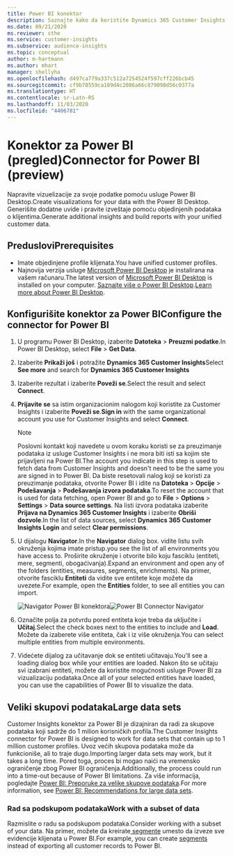 ```yaml
---
title: Power BI konektor
description: Saznajte kako da koristite Dynamics 365 Customer Insights konektor u usluzi Power BI.
ms.date: 09/21/2020
ms.reviewer: sthe
ms.service: customer-insights
ms.subservice: audience-insights
ms.topic: conceptual
author: m-hartmann
ms.author: mhart
manager: shellyha
ms.openlocfilehash: d497ca779a337c512a7254524f597cff226bcb45
ms.sourcegitcommit: cf9b78559ca189d4c2086a66c879098d56c0377a
ms.translationtype: HT
ms.contentlocale: sr-Latn-RS
ms.lasthandoff: 11/03/2020
ms.locfileid: "4406781"
---
```

# <a name="connector-for-power-bi-preview"></a><span data-ttu-id="eb323-103">Konektor za Power BI (pregled)</span><span class="sxs-lookup"><span data-stu-id="eb323-103">Connector for Power BI (preview)</span></span>

<span data-ttu-id="eb323-104">Napravite vizuelizacije za svoje podatke pomoću usluge Power BI Desktop.</span><span class="sxs-lookup"><span data-stu-id="eb323-104">Create visualizations for your data with the Power BI Desktop.</span></span> <span data-ttu-id="eb323-105">Generišite dodatne uvide i pravite izveštaje pomoću objedinjenih podataka o klijentima.</span><span class="sxs-lookup"><span data-stu-id="eb323-105">Generate additional insights and build reports with your unified customer data.</span></span>

## <a name="prerequisites"></a><span data-ttu-id="eb323-106">Preduslovi</span><span class="sxs-lookup"><span data-stu-id="eb323-106">Prerequisites</span></span>

- <span data-ttu-id="eb323-107">Imate objedinjene profile klijenata.</span><span class="sxs-lookup"><span data-stu-id="eb323-107">You have unified customer profiles.</span></span>
- <span data-ttu-id="eb323-108">Najnovija verzija usluge [Microsoft Power BI Desktop](https://powerbi.microsoft.com/desktop/) je instalirana na vašem računaru.</span><span class="sxs-lookup"><span data-stu-id="eb323-108">The latest version of [Microsoft Power BI Desktop](https://powerbi.microsoft.com/desktop/) is installed on your computer.</span></span> <span data-ttu-id="eb323-109">[Saznajte više o Power BI Desktop](https://docs.microsoft.com/power-bi/desktop-what-is-desktop).</span><span class="sxs-lookup"><span data-stu-id="eb323-109">[Learn more about Power BI Desktop](https://docs.microsoft.com/power-bi/desktop-what-is-desktop).</span></span>

## <a name="configure-the-connector-for-power-bi"></a><span data-ttu-id="eb323-110">Konfigurišite konektor za Power BI</span><span class="sxs-lookup"><span data-stu-id="eb323-110">Configure the connector for Power BI</span></span>

1. <span data-ttu-id="eb323-111">U programu Power BI Desktop, izaberite **Datoteka** > **Preuzmi podatke**.</span><span class="sxs-lookup"><span data-stu-id="eb323-111">In Power BI Desktop, select **File** > **Get Data**.</span></span>

1. <span data-ttu-id="eb323-112">Izaberite **Prikaži još** i potražite **Dynamics 365 Customer Insights**</span><span class="sxs-lookup"><span data-stu-id="eb323-112">Select **See more** and search for **Dynamics 365 Customer Insights**</span></span>

1. <span data-ttu-id="eb323-113">Izaberite rezultat i izaberite **Poveži se**.</span><span class="sxs-lookup"><span data-stu-id="eb323-113">Select the result and select **Connect**.</span></span>

1. <span data-ttu-id="eb323-114">**Prijavite se** sa istim organizacionim nalogom koji koristite za Customer Insights i izaberite **Poveži se**.</span><span class="sxs-lookup"><span data-stu-id="eb323-114">**Sign in** with the same organizational account you use for Customer Insights and select **Connect**.</span></span>
   > [!NOTE]
   > <span data-ttu-id="eb323-115">Poslovni kontakt koji navedete u ovom koraku koristi se za preuzimanje podataka iz usluge Customer Insights i ne mora biti isti sa kojim ste prijavljeni na Power BI.</span><span class="sxs-lookup"><span data-stu-id="eb323-115">The account you indicate in this step is used to fetch data from Customer Insights and doesn't need to be the same you are signed in to Power BI.</span></span> <span data-ttu-id="eb323-116">Da biste resetovali nalog koji se koristi za preuzimanje podataka, otvorite Power BI i idite na **Datoteka** > **Opcije** > **Podešavanja** > **Podešavanja izvora podataka**.</span><span class="sxs-lookup"><span data-stu-id="eb323-116">To reset the account that is used for data fetching, open Power BI and go to **File** > **Options** > **Settings** > **Data source settings**.</span></span> <span data-ttu-id="eb323-117">Na listi izvora podataka izaberite **Prijava na Dynamics 365 Customer Insights** i izaberite **Obriši dozvole**.</span><span class="sxs-lookup"><span data-stu-id="eb323-117">In the list of data sources, select **Dynamics 365 Customer Insights Login** and select **Clear permissions**.</span></span>  

1. <span data-ttu-id="eb323-118">U dijalogu **Navigator**.</span><span class="sxs-lookup"><span data-stu-id="eb323-118">In the **Navigator** dialog box.</span></span> <span data-ttu-id="eb323-119">vidite listu svih okruženja kojima imate pristup.</span><span class="sxs-lookup"><span data-stu-id="eb323-119">you see the list of all environments you have access to.</span></span> <span data-ttu-id="eb323-120">Proširite okruženje i otvorite bilo koju fasciklu (entiteti, mere, segmenti, obogaćivanja).</span><span class="sxs-lookup"><span data-stu-id="eb323-120">Expand an environment and open any of the folders (entities, measures, segments, enrichments).</span></span> <span data-ttu-id="eb323-121">Na primer, otvorite fasciklu **Entiteti** da vidite sve entitete koje možete da uvezete.</span><span class="sxs-lookup"><span data-stu-id="eb323-121">For example, open the **Entities** folder, to see all entities you can import.</span></span>

   <span data-ttu-id="eb323-122">![Navigator Power BI konektora](media/power-bi-navigator.png "Navigator Power BI konektora")</span><span class="sxs-lookup"><span data-stu-id="eb323-122">![Power BI Connector Navigator](media/power-bi-navigator.png "Power BI Connector Navigator")</span></span>

1. <span data-ttu-id="eb323-123">Označite polja za potvrdu pored entiteta koje treba da uključite i **Učitaj**.</span><span class="sxs-lookup"><span data-stu-id="eb323-123">Select the check boxes next to the entities to include and **Load**.</span></span> <span data-ttu-id="eb323-124">Možete da izaberete više entiteta, čak i iz više okruženja.</span><span class="sxs-lookup"><span data-stu-id="eb323-124">You can select multiple entities from multiple environments.</span></span>

1. <span data-ttu-id="eb323-125">Videćete dijalog za učitavanje dok se entiteti učitavaju.</span><span class="sxs-lookup"><span data-stu-id="eb323-125">You'll see a loading dialog box while your entities are loaded.</span></span> <span data-ttu-id="eb323-126">Nakon što se učitaju svi izabrani entiteti, možete da koristite mogućnosti usluge Power BI za vizualizaciju podataka.</span><span class="sxs-lookup"><span data-stu-id="eb323-126">Once all of your selected entities have loaded, you can use the capabilities of Power BI to visualize the data.</span></span>

## <a name="large-data-sets"></a><span data-ttu-id="eb323-127">Veliki skupovi podataka</span><span class="sxs-lookup"><span data-stu-id="eb323-127">Large data sets</span></span>

<span data-ttu-id="eb323-128">Customer Insights konektor za Power BI je dizajniran da radi za skupove podataka koji sadrže do 1 milion korisničkih profila.</span><span class="sxs-lookup"><span data-stu-id="eb323-128">The Customer Insights connector for Power BI is designed to work for data sets that contain up to 1 million customer profiles.</span></span> <span data-ttu-id="eb323-129">Uvoz većih skupova podataka može da funkcioniše, ali to traje dugo.</span><span class="sxs-lookup"><span data-stu-id="eb323-129">Importing larger data sets may work, but it takes a long time.</span></span> <span data-ttu-id="eb323-130">Pored toga, proces bi mogao naići na vremensko ograničenje zbog Power BI ograničenja.</span><span class="sxs-lookup"><span data-stu-id="eb323-130">Additionally, the process could run into a time-out because of Power BI limitations.</span></span> <span data-ttu-id="eb323-131">Za više informacija, pogledajte [Power BI: Preporuke za velike skupove podataka](https://docs.microsoft.com/power-bi/admin/service-premium-what-is#large-datasets).</span><span class="sxs-lookup"><span data-stu-id="eb323-131">For more information, see [Power BI: Recommendations for large data sets](https://docs.microsoft.com/power-bi/admin/service-premium-what-is#large-datasets).</span></span> 

### <a name="work-with-a-subset-of-data"></a><span data-ttu-id="eb323-132">Rad sa podskupom podataka</span><span class="sxs-lookup"><span data-stu-id="eb323-132">Work with a subset of data</span></span>

<span data-ttu-id="eb323-133">Razmislite o radu sa podskupom podataka.</span><span class="sxs-lookup"><span data-stu-id="eb323-133">Consider working with a subset of your data.</span></span> <span data-ttu-id="eb323-134">Na primer, možete da kreirate[ segmente](segments.md) umesto da izveze sve evidencije klijenata u Power BI.</span><span class="sxs-lookup"><span data-stu-id="eb323-134">For example, you can create [segments](segments.md) instead of exporting all customer records to Power BI.</span></span>
